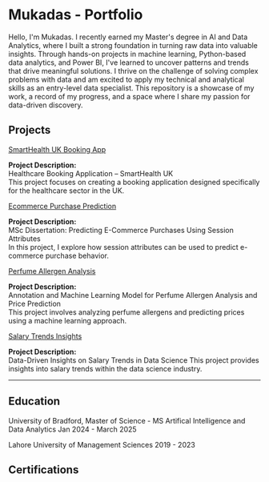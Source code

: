# Mukadas - Portfolio

Hello, I'm Mukadas. I recently earned my Master's degree in AI and Data Analytics, where I built a strong foundation in turning raw data into valuable insights. Through hands-on projects in machine learning, Python-based data analytics, and Power BI, I've learned to uncover patterns and trends that drive meaningful solutions. 
I thrive on the challenge of solving complex problems with data and am excited to apply my technical and analytical skills as an entry-level data specialist. This repository is a showcase of my work, a record of my progress, and a space where I share my passion for data-driven discovery.

## Projects
  
  [SmartHealth UK Booking App](https://github.com/MukadasAK/Mukadas-Akhtar-Portfolio/tree/main/smarthealth-uk-bookingapp#readme)

  **Project Description:**  
  Healthcare Booking Application – SmartHealth UK  
  This project focuses on creating a booking application designed specifically for the healthcare sector in the UK.
 
  [Ecommerce Purchase Prediction](./ecommerce-purchase-prediction/README.md)
  
  **Project Description:**  
  MSc Dissertation: Predicting E-Commerce Purchases Using Session Attributes  
  In this project, I explore how session attributes can be used to predict e-commerce purchase behavior.

  [Perfume Allergen Analysis](./perfume-allergen-analysis/README.md)
 
  **Project Description:**  
  Annotation and Machine Learning Model for Perfume Allergen Analysis and Price Prediction  
  This project involves analyzing perfume allergens and predicting prices using a machine learning approach.  

  [Salary Trends Insights](./salary-trends-insights/README.md)

**Project Description:**  
   Data-Driven Insights on Salary Trends in Data Science
   This project provides insights into salary trends within the data science industry.  
 
---

## Education
University of Bradford, Master of Science - MS Artifical Intelligence and Data Analytics Jan 2024 - March 2025

Lahore University of Management Sciences 2019 - 2023

## Certifications

